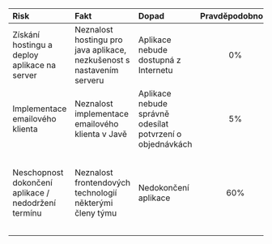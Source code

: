 ﻿|	Risk | Fakt	  |	Dopad   |Pravděpodobnost |	MA	|
|:-------|:-------|:--------|:--------------:|:-----|
|Získání hostingu a deploy aplikace na server|Neznalost hostingu pro java aplikace, nezkušenost s nastavením serveru|Aplikace nebude dostupná z Internetu |0%|Deploy prototypu|
|Implementace emailového klienta| Neznalost implementace emailového klienta v Javě| Aplikace nebude správně odesílat potvrzení o objednávkách | 5% | Nastudování implementace emailového klienta v Javě |
| Neschopnost dokončení aplikace / nedodržení termínu | Neznalost frontendových technologií některými členy týmu | Nedokončení aplikace | 60% | Zaučení členů týmu / alespoň polovina členů musí být schopna implementace frontendu |
